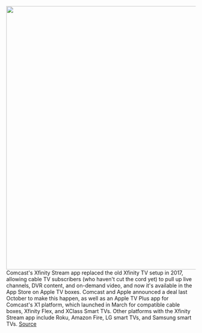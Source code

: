<img src='https://cdn.vox-cdn.com/thumbor/kSXQsusAnZgRRLnIeSNzpGp79p4=/0x0:1200x776/1200x800/filters:focal(504x292:696x484)/cdn.vox-cdn.com/uploads/chorus_image/image/71034011/Xfinity_Stream_on_Apple_TV_image_1200.0.jpg' width='700px' /><br/>
Comcast's Xfinity Stream app replaced the old Xfinity TV setup in 2017, allowing cable TV subscribers (who haven't cut the cord yet) to pull up live channels, DVR content, and on-demand video, and now it's available in the App Store on Apple TV boxes. Comcast and Apple announced a deal last October to make this happen, as well as an Apple TV Plus app for Comcast's X1 platform, which launched in March for compatible cable boxes, Xfinity Flex, and XClass Smart TVs. Other platforms with the Xfinity Stream app include Roku, Amazon Fire, LG smart TVs, and Samsung smart TVs.
<a href='https://www.theverge.com/2022/6/30/23189915/apple-tv-comcast-cable-tv-xfinity-stream'> Source <a/>